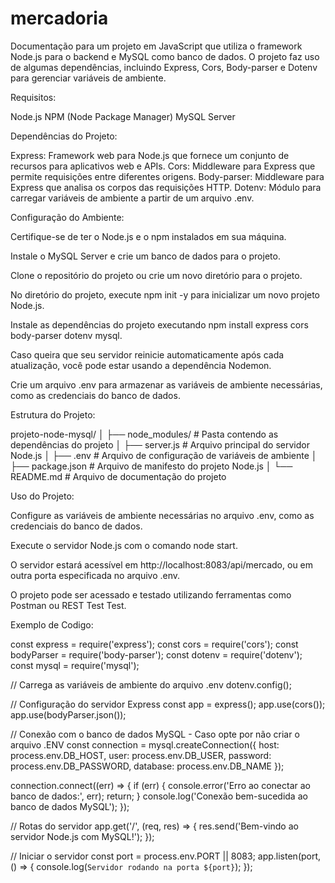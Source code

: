 ﻿# mercadoria

Documentação para um projeto em JavaScript que utiliza o framework Node.js para o backend e MySQL como banco de dados. O projeto faz uso de algumas dependências, incluindo Express, Cors, Body-parser e Dotenv para gerenciar variáveis de ambiente.

Requisitos:

Node.js
NPM (Node Package Manager)
MySQL Server

Dependências do Projeto:

Express: Framework web para Node.js que fornece um conjunto de recursos para aplicativos web e APIs.
Cors: Middleware para Express que permite requisições entre diferentes origens.
Body-parser: Middleware para Express que analisa os corpos das requisições HTTP.
Dotenv: Módulo para carregar variáveis de ambiente a partir de um arquivo .env.

Configuração do Ambiente:

Certifique-se de ter o Node.js e o npm instalados em sua máquina.

Instale o MySQL Server e crie um banco de dados para o projeto.

Clone o repositório do projeto ou crie um novo diretório para o projeto.

No diretório do projeto, execute npm init -y para inicializar um novo projeto Node.js.

Instale as dependências do projeto executando npm install express cors body-parser dotenv mysql.

Caso queira que seu servidor reinicie automaticamente após cada atualização, você pode estar usando a dependência Nodemon.

Crie um arquivo .env para armazenar as variáveis de ambiente necessárias, como as credenciais do banco de dados.

Estrutura do Projeto:

projeto-node-mysql/
│
├── node_modules/        # Pasta contendo as dependências do projeto
│
├── server.js             # Arquivo principal do servidor Node.js
│
├── .env                 # Arquivo de configuração de variáveis de ambiente
│
├── package.json         # Arquivo de manifesto do projeto Node.js
│
└── README.md            # Arquivo de documentação do projeto

Uso do Projeto:

Configure as variáveis de ambiente necessárias no arquivo .env, como as credenciais do banco de dados.

Execute o servidor Node.js com o comando node start.

O servidor estará acessível em http://localhost:8083/api/mercado, ou em outra porta especificada no arquivo .env.

O projeto pode ser acessado e testado utilizando ferramentas como Postman ou REST Test Test.

Exemplo de Codigo:

const express = require('express');
const cors = require('cors');
const bodyParser = require('body-parser');
const dotenv = require('dotenv');
const mysql = require('mysql');

// Carrega as variáveis de ambiente do arquivo .env
dotenv.config();

// Configuração do servidor Express
const app = express();
app.use(cors());
app.use(bodyParser.json());

// Conexão com o banco de dados MySQL - Caso opte por não criar o arquivo .ENV
const connection = mysql.createConnection({
  host: process.env.DB_HOST,
  user: process.env.DB_USER,
  password: process.env.DB_PASSWORD,
  database: process.env.DB_NAME
});

connection.connect((err) => {
  if (err) {
    console.error('Erro ao conectar ao banco de dados:', err);
    return;
  }
  console.log('Conexão bem-sucedida ao banco de dados MySQL');
});

// Rotas do servidor
app.get('/', (req, res) => {
  res.send('Bem-vindo ao servidor Node.js com MySQL!');
});

// Iniciar o servidor
const port = process.env.PORT || 8083;
app.listen(port, () => {
  console.log(`Servidor rodando na porta ${port}`);
});
